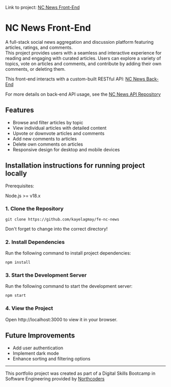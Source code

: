 Link to project: [NC News Front-End](https://fe-nc-news-two.vercel.app/) 

# NC News Front-End

A full-stack social news aggregation and discussion platform featuring articles, ratings, and comments. <br>
This project provides users with a seamless and interactive experience for reading and engaging with curated articles. Users can explore a variety of topics, vote on articles and comments, and contribute by adding their own comments, or deleting them.

This front-end interacts with a custom-built RESTful API:
[NC News Back-End](https://nc-news-zelj.onrender.com/api)

For more details on back-end API usage, see the [NC News API Repository](https://github.com/kayelagmay/be-nc-news)

## Features

- Browse and filter articles by topic
- View individual articles with detailed content
- Upvote or downvote articles and comments
- Add new comments to articles
- Delete own comments on articles
- Responsive design for desktop and mobile devices

## Installation instructions for running project locally
Prerequisites:

Node.js >= v18.x

### 1. Clone the Repository

`git clone https://github.com/kayelagmay/fe-nc-news`

Don't forget to change into the correct directory!

### 2. Install Dependencies
Run the following command to install project dependencies:

`npm install`

### 3. Start the Development Server
Run the following command to start the development server:

`npm start`

### 4. View the Project
Open http://localhost:3000 to view it in your browser.

## Future Improvements
- Add user authentication
- Implement dark mode
- Enhance sorting and filtering options

----------

This portfolio project was created as part of a Digital Skills Bootcamp in Software Engineering provided by [Northcoders](https://northcoders.com/)